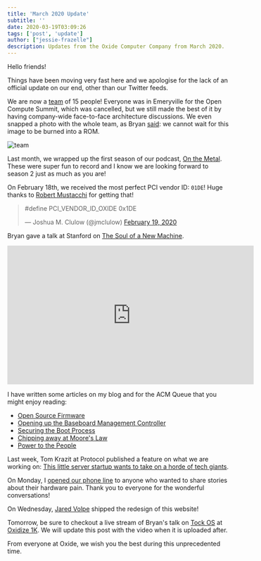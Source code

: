 ```yaml
---
title: 'March 2020 Update'
subtitle: ''
date: 2020-03-19T03:09:26
tags: ['post', 'update']
author: ["jessie-frazelle"]
description: Updates from the Oxide Computer Company from March 2020.
---
```


Hello friends!

Things have been moving very fast here and we apologise for the lack of an official update on our end, other than our Twitter feeds.

We are now a [team](/team) of 15 people! Everyone was in Emeryville for the Open Compute Summit, which was cancelled, but we still made the best of it by having company-wide face-to-face architecture discussions. We even snapped a photo with the whole team, as Bryan [said](https://twitter.com/bcantrill/status/1237463119581949953): we cannot wait for this image to be burned into a ROM.

![team](/images/team.jpg)

Last month, we wrapped up the first season of our podcast, [On the Metal](https://oxide.computer/podcast/). These were super fun to record and I know we are looking forward to season 2 just as much as you are!

On February 18th, we received the most perfect PCI vendor ID: `01DE`! Huge thanks to [Robert Mustacchi](https://twitter.com/rmustacc) for getting that!

<blockquote class="twitter-tweet"><p lang="ca" dir="ltr">#​define PCI_VENDOR_ID_OXIDE 0x1DE</p>&mdash; Joshua M. Clulow (@jmclulow) <a href="https://twitter.com/jmclulow/status/1229923714218594305?ref_src=twsrc%5Etfw">February 19, 2020</a></blockquote> <script async src="https://platform.twitter.com/widgets.js" charset="utf-8"></script>

Bryan gave a talk at Stanford on [The Soul of a New Machine](https://www.youtube.com/watch?v=vvZA9n3e5pc).

<iframe width="560" height="315" src="https://www.youtube.com/embed/vvZA9n3e5pc" frameborder="0" allow="accelerometer; autoplay; encrypted-media; gyroscope; picture-in-picture" allowfullscreen></iframe>

I have written some articles on my blog and for the ACM Queue that you might enjoy reading:

- [Open Source Firmware](https://cacm.acm.org/magazines/2019/10/239673-open-source-firmware/fulltext)
- [Opening up the Baseboard Management Controller](https://cacm.acm.org/magazines/2020/2/242346-opening-up-the-baseboard-management-controller/fulltext)
- [Securing the Boot Process](https://cacm.acm.org/magazines/2020/3/243026-securing-the-boot-process/fulltext)
- [Chipping away at Moore's Law](https://queue.acm.org/detail.cfm?id=3388515)
- [Power to the People](https://blog.jessfraz.com/post/power-to-the-people/)

Last week, Tom Krazit at Protocol published a feature on what we are working on: [This little server startup wants to take on a horde of tech giants](https://www.protocol.com/oxide-computer-cloud-server).

On Monday, I [opened our phone line](https://twitter.com/jessfraz/status/1239584753205923841) to anyone who wanted to share stories about their hardware pain. Thank you to everyone for the wonderful conversations!

On Wednesday, [Jared Volpe](https://twitter.com/plainspace) shipped the redesign of this website! 

Tomorrow, be sure to checkout a live stream of Bryan's talk on [Tock OS](https://www.tockos.org/) at [Oxidize 1K](https://oxidizeconf.com/oxidize-1k/). We will update this post with the video when it is uploaded after.

From everyone at Oxide, we wish you the best during this unprecedented time.
